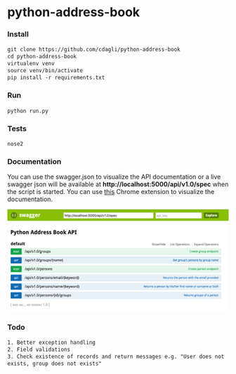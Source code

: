 # python-address-book

### Install
```
git clone https://github.com/cdagli/python-address-book
cd python-address-book
virtualenv venv 
source venv/bin/activate
pip install -r requirements.txt 
```

### Run 
```
python run.py 
```

### Tests 
```
nose2 
```

### Documentation

You can use the swagger.json to visualize the API documentation or a live swagger json will be available at **http://localhost:5000/api/v1.0/spec** when the script is started. You can use [this](https://chrome.google.com/webstore/detail/swagger-ui-console/ljlmonadebogfjabhkppkoohjkjclfai?hl=en) Chrome extension to visualize the documentation. 

![Swagger Screenshot](https://github.com/cdagli/python-address-book/blob/master/swagger.png)

### Todo
    1. Better exception handling 
    2. Field validations
    3. Check existence of records and return messages e.g. "User does not exists, group does not exists" 
